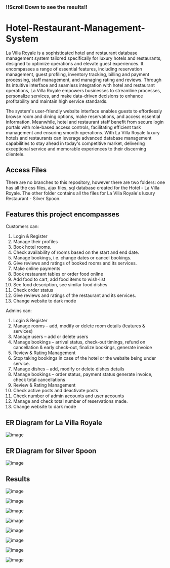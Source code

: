 ### !!Scroll Down to see the results!!
# Hotel-Restaurant-Management-System
La Villa Royale is a sophisticated hotel and restaurant database management system tailored specifically for luxury hotels and restaurants, designed to optimize operations and elevate guest experiences. It encompasses a range of essential features, including reservation management, guest profiling, inventory tracking, billing and payment processing, staff management, and managing rating and reviews. Through its intuitive interface and seamless integration with hotel and restaurant operations, La Villa Royale empowers businesses to streamline processes, personalize services, and make data-driven decisions to enhance profitability and maintain high service standards.

The system's user-friendly website interface enables guests to effortlessly browse room and dining options, make reservations, and access essential information. Meanwhile, hotel and restaurant staff benefit from secure login portals with role-based access controls, facilitating efficient task management and ensuring smooth operations. With La Villa Royale luxury hotels and restaurants can leverage advanced database management capabilities to stay ahead in today's competitive market, delivering exceptional service and memorable experiences to their discerning clientele.

## Access Files
There are no branches to this repository, however there are two folders: one has all the css files, ajax files, sql database created for the Hotel - La Villa Royale. The other folder contains all the files for La Villa Royale's luxury Restaurant - Silver Spoon.

## Features this project encompasses
Customers can:
  1.	Login & Register
  2.	Manage their profiles
  3.	Book hotel rooms.
  4.	Check availability of rooms based on the start and end date.
  5.	Manage bookings, i.e. change dates or cancel bookings.
  6.	Give reviews and ratings of booked rooms and its services.
  7.	Make online payments
  8.	Book restaurant tables or order food online
  9.	Add food to cart, add food items to wish-list
  10.	See food description, see similar food dishes
  11.	Check order status
  12.	Give reviews and ratings of the restaurant and its services.
  13.	Change website to dark mode

Admins can:
  1.	Login & Register
  2.	Manage rooms – add, modify or delete room details (features & services)
  3.	Manage users – add or delete users
  4.	Manage bookings – arrival status, check-out timings, refund on cancellation & early check-out, finalize bookings, generate invoice
  5.	Review & Rating Management
  6.	Stop taking bookings in case of the hotel or the website being under service.
  7.	Manage dishes – add, modify or delete dishes details
  8.	Manage bookings – order status, payment status generate invoice, check total cancellations
  9.	Review & Rating Management
  10.	Check active posts and deactivate posts
  11.	Check number of admin accounts and user accounts
  12.	Manage and check total number of reservations made.
  13.	Change website to dark mode

## ER Diagram for La Villa Royale
![image](https://github.com/user-attachments/assets/e99413d6-e1a1-4428-9281-3521f0b46f35)

## ER Diagram for Silver Spoon
![image](https://github.com/user-attachments/assets/4d8f665f-d522-4ee1-8909-c23acf0c8845)

## Results
![image](https://github.com/user-attachments/assets/a04cbbbb-a4a7-420f-861b-22cd4de164ce)

![image](https://github.com/user-attachments/assets/27933db3-3701-4e0d-985e-e44066a1b8f8)

![image](https://github.com/user-attachments/assets/63930c88-b2e9-4b16-aa1c-a7b24d588428)

![image](https://github.com/user-attachments/assets/82c0f05e-bb57-4423-a21d-be4bac64aaac)

![image](https://github.com/user-attachments/assets/d38dd93e-2c46-4c70-a91a-6c0fefb37e72)

![image](https://github.com/user-attachments/assets/1ecd1e35-8416-41a5-bd31-296b5475d922)

![image](https://github.com/user-attachments/assets/ef8cee43-eade-4962-bc3b-207b5553a94a)

![image](https://github.com/user-attachments/assets/04eb32be-e0fc-4bf9-ba9a-32a83b8c1ef2)
